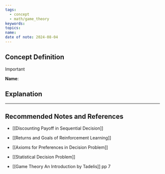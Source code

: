```yaml
---
tags:
  - concept
  - math/game_theory
keywords: 
topics: 
name: 
date of note: 2024-08-04
---
```


## Concept Definition

>[!important]
>**Name**: 



## Explanation





-----------
##  Recommended Notes and References


- [[Discounting Payoff in Sequential Decision]]
- [[Returns and Goals of Reinforcement Learning]]
- [[Axioms for Preferences in Decision Problem]]
- [[Statistical Decision Problem]]

- [[Game Theory An Introduction by Tadelis]] pp 7